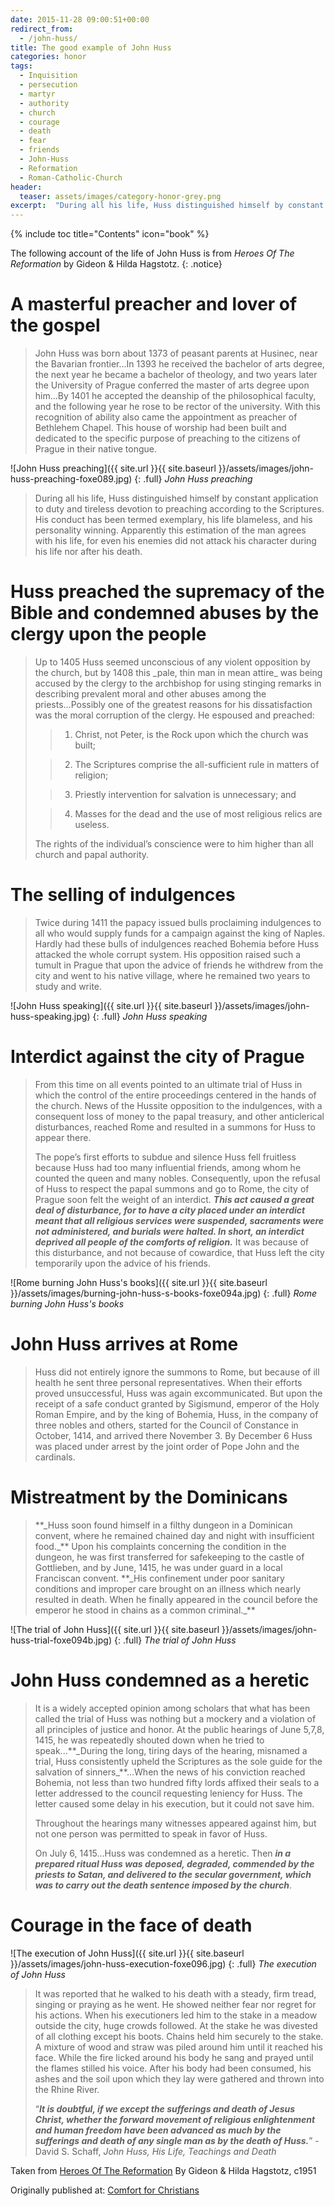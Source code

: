```yaml
---
date: 2015-11-28 09:00:51+00:00
redirect_from:
  - /john-huss/
title: The good example of John Huss
categories: honor
tags:
  - Inquisition
  - persecution
  - martyr
  - authority
  - church
  - courage
  - death
  - fear
  - friends
  - John-Huss
  - Reformation
  - Roman-Catholic-Church
header:
  teaser: assets/images/category-honor-grey.png
excerpt:  "During all his life, Huss distinguished himself by constant application to duty and tireless devotion to preaching according to the Scriptures. His conduct has been termed exemplary, his life blameless, and his personality winning. Even his enemies did not attack his character during his life nor after his death."
---
```

{% include toc title="Contents" icon="book" %}

The following account of the life of John Huss is from _Heroes Of The Reformation_ by Gideon & Hilda Hagstotz.
{: .notice}




# A masterful preacher and lover of the gospel





<blockquote>
  John Huss was born about 1373 of peasant parents at Husinec, near the Bavarian frontier...In 1393 he received the bachelor of arts degree, the next year he became a bachelor of theology, and two years later the University of Prague conferred the master of arts degree upon him...By 1401 he accepted the deanship of the philosophical faculty, and the following year he rose to be rector of the university. With this recognition of ability also came the appointment as preacher of Bethlehem Chapel. This house of worship had been built and dedicated to the specific purpose of preaching to the citizens of Prague in their native tongue.
</blockquote>


![John Huss preaching]({{ site.url }}{{ site.baseurl }}/assets/images/john-huss-preaching-foxe089.jpg)
{: .full}
*John Huss preaching*


<blockquote>
  During all his life, Huss distinguished himself by constant application to duty and tireless devotion to preaching according to the Scriptures. His conduct has been termed exemplary, his life blameless, and his personality winning. Apparently this estimation of the man agrees with his life, for even his enemies did not attack his character during his life nor after his death.
</blockquote>





# Huss preached the supremacy of the Bible and condemned abuses by the clergy upon the people





<blockquote>
  Up to 1405 Huss seemed unconscious of any violent opposition by the church, but by 1408 this _pale, thin man in mean attire_ was being accused by the clergy to the archbishop for using stinging remarks in describing prevalent moral and other abuses among the priests...Possibly one of the greatest reasons for his dissatisfaction was the moral corruption of the clergy. He espoused and preached:
  
  
> 
> 
  
>   1. Christ, not Peter, is the Rock upon which the church was built; 
> 
  
>   2. The Scriptures comprise the all-sufficient rule in matters of religion;
> 
  
>   3. Priestly intervention for salvation is unnecessary; and 
> 
  
>   4. Masses for the dead and the use of most religious relics are useless.
> 
  
  
  The rights of the individual’s conscience were to him higher than all church and papal authority.
</blockquote>





# The selling of indulgences





<blockquote>
  Twice during 1411 the papacy issued bulls proclaiming indulgences to all who would supply funds for a campaign against the king of Naples. Hardly had these bulls of indulgences reached Bohemia before Huss attacked the whole corrupt system. His opposition raised such a tumult in Prague that upon the advice of friends he withdrew from the city and went to his native village, where he remained two years to study and write.
</blockquote>

![John Huss speaking]({{ site.url }}{{ site.baseurl }}/assets/images/john-huss-speaking.jpg)
{: .full}
*John Huss speaking*




# Interdict against the city of Prague





<blockquote>
  From this time on all events pointed to an ultimate trial of Huss in which the control of the entire proceedings centered in the hands of the church. News of the Hussite opposition to the indulgences, with a consequent loss of money to the papal treasury, and other anticlerical disturbances, reached Rome and resulted in a summons for Huss to appear there.
  
  The pope’s first efforts to subdue and silence Huss fell fruitless because Huss had too many influential friends, among whom he counted the queen and many nobles. Consequently, upon the refusal of Huss to respect the papal summons and go to Rome, the city of Prague soon felt the weight of an interdict. **_This act caused a great deal of disturbance, for to have a city placed under an interdict meant that all religious services were suspended, sacraments were not administered, and burials were halted. In short, an interdict deprived all people of the comforts of religion._** It was because of this disturbance, and not because of cowardice, that Huss left the city temporarily upon the advice of his friends.
</blockquote>


![Rome burning John Huss's books]({{ site.url }}{{ site.baseurl }}/assets/images/burning-john-huss-s-books-foxe094a.jpg)
{: .full}
*Rome burning John Huss's books*


# John Huss arrives at Rome





<blockquote>
  Huss did not entirely ignore the summons to Rome, but because of ill health he sent three personal representatives. When their efforts proved unsuccessful, Huss was again excommunicated. But upon the receipt of a safe conduct granted by Sigismund, emperor of the Holy Roman Empire, and by the king of Bohemia, Huss, in the company of three nobles and others, started for the Council of Constance in October, 1414, and arrived there November 3.  By December 6 Huss was placed under arrest by the joint order of Pope John and the cardinals.
</blockquote>





# Mistreatment by the Dominicans





<blockquote>
  **_Huss soon found himself in a filthy dungeon in a Dominican convent, where he remained chained day and night with insufficient food._** Upon his complaints concerning the condition in the dungeon, he was first transferred for safekeeping to the castle of Gottlieben, and by June, 1415, he was under guard in a local Franciscan convent. **_His confinement under poor sanitary conditions and improper care brought on an illness which nearly resulted in death. When he finally appeared in the council before the emperor he stood in chains as a common criminal._**
</blockquote>


![The trial of John Huss]({{ site.url }}{{ site.baseurl }}/assets/images/john-huss-trial-foxe094b.jpg)
{: .full}
*The trial of John Huss*


# John Huss condemned as a heretic





<blockquote>
  It is a widely accepted opinion among scholars that what has been called  the trial of Huss was nothing but a mockery and a violation of all principles of justice and honor. At the public hearings of June 5,7,8, 1415, he was repeatedly shouted down when he tried to speak...**_During the long, tiring days of the hearing, misnamed a trial, Huss consistently upheld the Scriptures as the sole guide for the salvation of sinners_**...When the news of his conviction reached Bohemia, not less than two hundred fifty lords affixed their seals to a letter addressed to the council requesting leniency for Huss. The letter caused some delay in his execution, but it could not save him.
  
  Throughout the hearings many witnesses appeared against him, but not one person was permitted to speak in favor of Huss.
  
  On July 6, 1415...Huss was condemned as a heretic. Then **_in a prepared ritual Huss was deposed, degraded, commended by the priests to Satan, and delivered to the secular government, which was to carry out the death sentence imposed by the church_**.
</blockquote>





# Courage in the face of death


![The execution of John Huss]({{ site.url }}{{ site.baseurl }}/assets/images/john-huss-execution-foxe096.jpg)
{: .full}
*The execution of John Huss*





<blockquote>
  It was reported that he walked to his death with a steady, firm tread, singing or praying as he went. He showed neither fear nor regret for his actions. When his executioners led him to the stake in a meadow outside the city, huge crowds followed. At the stake he was divested of all clothing except his boots. Chains held him securely to the stake. A mixture of wood and straw was piled around him until it reached his face. While the fire licked around his body he sang and prayed until the flames stilled his voice. After his body had been consumed, his ashes and the soil upon which they lay were gathered and thrown into the Rhine River.
  
  “**_It is doubtful, if we except the sufferings and death of Jesus Christ, whether the forward movement of religious enlightenment and human freedom have been advanced as much by the sufferings and death of any single man as by the death of Huss._**” -David S. Schaff, _John Huss, His Life, Teachings and Death_
</blockquote>



Taken from [Heroes Of The Reformation](http://www.champs-of-truth.com/reform/HAG_HRRF.PDF) By Gideon & Hilda Hagstotz, c1951

<div>Originally published at: <a href='http://www.alecsatin.com/'>Comfort for Christians</a></div>
